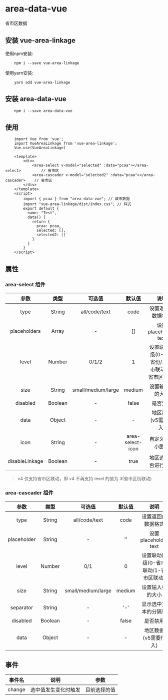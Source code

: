 # area-data-vue
省市区数据

## 安装 vue-area-linkage

使用npm安装:

```
    npm i --save vue-area-linkage
```
使用yarn安装:

```
    yarn add vue-area-linkage
```
## 安装 area-data-vue

```
    npm i --save area-data-vue
```

## 使用
```
    import Vue from 'vue';
    import VueAreaLinkage from 'vue-area-linkage';
    Vue.use(VueAreaLinkage)
```

```
    <template>
        <div>
            <area-select v-model="selected" :data="pcaa"></area-select>         // 省市区
            <area-cascader v-model="selected2" :data="pcaa"></area-cascader>    // 省市区
        </div>
    </template>
    <script>
        import { pcaa } from "area-data-vue"; // 城市数据
        import "vue-area-linkage/dist/index.css"; // 样式
        export default {
          name: "Test",
          data() {
            return {
              pcaa: pcaa,
              selected: [],
              selected2: []
            }
          }
        }
    </script>
```


## 属性

### area-select 组件

|  参数  |  类型  |  可选值  |  默认值  |  说明  |
|  :--:  |  :--:  |  :--:  |  :--:  |  :--:  |
| type | String |  all/code/text | code | 设置返回的数据格式 |
| placeholders | Array | - | [] | 设置 placeholder text |
| level | Number | 0/1/2 | 1 | 设置联动层级(0-只选省份/1-省市联动/2-省市区联动) |
| size | String | small/medium/large | medium | 设置输入框的大小 |
| disabled | Boolean | - | false | 是否禁用 |
| data | Object | - | - | 地区数据(v5需要传入) |
| icon | String | - | area-select-icon | 自定义下拉小图标 |
| disableLinkage | Boolean | - | true | 地区选择是否进行联动 |

>v4 仅支持省市区联动，即 v4 不再支持 level 的值为 3(省市区街联动)

### area-cascader 组件
|  参数  |  类型  |  可选值  |  默认值  |  说明  |
|  :--:  |  :--:  |  :--:  |  :--:  |  :--:  |
| type | String |  all/code/text | code | 设置返回的数据格式 |
| placeholder | String | - | '' | 设置 placeholder text |
| level | Number | 0/1 | 0 | 设置联动层级(0-省市联动/1-省市区联动) |
| size | String | small/medium/large | medium | 设置输入框的大小 |
| separator | String | - | '-' | 显示选中文本的分隔符 |
| disabled | Boolean | - | false | 是否禁用 |
| data | Object | - | - | 地区数据(v5需要传入) |

## 事件

|  事件名  |  说明  |  参数 |
|  :--:  |  :--:  |  :--: |
| change | 选中值发生变化时触发 | 目前选择的值 |
